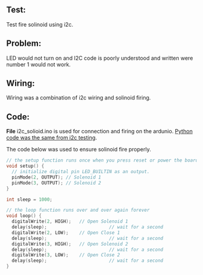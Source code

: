 ## Test:
Test fire solinoid using i2c.

## Problem:
LED would not turn on and I2C code is poorly understood and written were number 1 would not work.

## Wiring:
Wiring was a combination of i2c wiring and solinoid firing.

## Code:

**File** i2c_solioid.ino is used for connection and firing on the ardunio. [Python code was the same from i2c testing](#).  

The code below was used to ensure solinoid fire properly.  
```C++
// the setup function runs once when you press reset or power the board
void setup() {
  // initialize digital pin LED_BUILTIN as an output.
  pinMode(2, OUTPUT); // Solenoid 1
  pinMode(3, OUTPUT); // Solenoid 2
}

int sleep = 1000;

// the loop function runs over and over again forever
void loop() {
  digitalWrite(2, HIGH);   // Open Solenoid 1
  delay(sleep);                       // wait for a second
  digitalWrite(2, LOW);    // Open Close 1
  delay(sleep);                       // wait for a second
  digitalWrite(3, HIGH);   // Open Solenoid 2
  delay(sleep);                       // wait for a second
  digitalWrite(3, LOW);    // Open Close 2
  delay(sleep);                       // wait for a second
}
```




